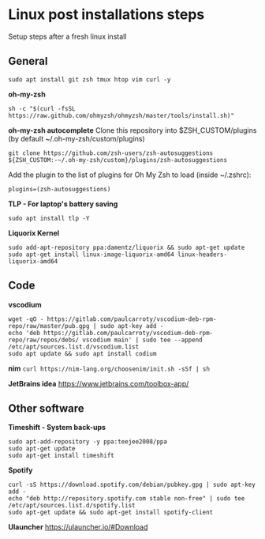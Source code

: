 # Linux post installations steps
Setup steps after a fresh linux install

## General

`sudo apt install git zsh tmux htop vim curl -y`

**oh-my-zsh**

 `sh -c "$(curl -fsSL https://raw.github.com/ohmyzsh/ohmyzsh/master/tools/install.sh)"`
 
**oh-my-zsh autocomplete**
 Clone this repository into $ZSH_CUSTOM/plugins (by default ~/.oh-my-zsh/custom/plugins)

`git clone https://github.com/zsh-users/zsh-autosuggestions ${ZSH_CUSTOM:-~/.oh-my-zsh/custom}/plugins/zsh-autosuggestions`

Add the plugin to the list of plugins for Oh My Zsh to load (inside ~/.zshrc):

`plugins=(zsh-autosuggestions)`

**TLP - For laptop's battery saving**

`sudo apt install tlp -Y`

**Liquorix Kernel**
```
sudo add-apt-repository ppa:damentz/liquorix && sudo apt-get update
sudo apt-get install linux-image-liquorix-amd64 linux-headers-liquorix-amd64
```

## Code
**vscodium**
```
wget -qO - https://gitlab.com/paulcarroty/vscodium-deb-rpm-repo/raw/master/pub.gpg | sudo apt-key add -
echo 'deb https://gitlab.com/paulcarroty/vscodium-deb-rpm-repo/raw/repos/debs/ vscodium main' | sudo tee --append /etc/apt/sources.list.d/vscodium.list
sudo apt update && sudo apt install codium
```

**nim**
`curl https://nim-lang.org/choosenim/init.sh -sSf | sh`

**JetBrains idea**
https://www.jetbrains.com/toolbox-app/

## Other software

**Timeshift - System back-ups**
```
sudo apt-add-repository -y ppa:teejee2008/ppa
sudo apt-get update
sudo apt-get install timeshift
```

**Spotify**
```
curl -sS https://download.spotify.com/debian/pubkey.gpg | sudo apt-key add - 
echo "deb http://repository.spotify.com stable non-free" | sudo tee /etc/apt/sources.list.d/spotify.list
sudo apt-get update && sudo apt-get install spotify-client
```

**Ulauncher**
https://ulauncher.io/#Download
